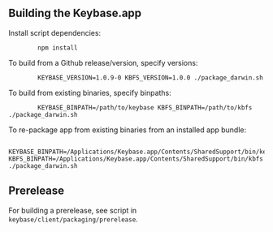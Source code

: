 ## Building the Keybase.app

Install script dependencies:

    		npm install

To build from a Github release/version, specify versions:

    		KEYBASE_VERSION=1.0.9-0 KBFS_VERSION=1.0.0 ./package_darwin.sh

To build from existing binaries, specify binpaths:

    		KEYBASE_BINPATH=/path/to/keybase KBFS_BINPATH=/path/to/kbfs ./package_darwin.sh

To re-package app from existing binaries from an installed app bundle:

    		KEYBASE_BINPATH=/Applications/Keybase.app/Contents/SharedSupport/bin/keybase KBFS_BINPATH=/Applications/Keybase.app/Contents/SharedSupport/bin/kbfs ./package_darwin.sh

## Prerelease

For building a prerelease, see script in `keybase/client/packaging/prerelease`.

